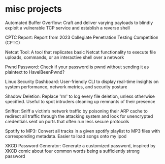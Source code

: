 # misc projects

Automated Buffer Overflow: Craft and deliver varying payloads to blindly exploit a vulnerable TCP service and establish a reverse shell

CPTC Report: Report from 2023 Collegiate Penetration Testing Competition (CPTC)

Netcat Tool: A tool that replicates basic Netcat functionality to execute file uploads, commands, or an interactive shell over a network

Pwnd Password: Check if your password is pwnd without sending it as plaintext to HaveIBeenPwnd?

Linux Security Dashboard: User-friendly CLI to display real-time insights on system performance, network metrics, and security posture 

Shadow Deletion: Replace 'rm' to log every file deletion, unless otherwise specified. Useful to spot intruders cleaning up remnants of their presence

Sniffer: Sniff a victim’s network traffic by poisoning their ARP cache to redirect all traffic through the attacking system and look for unencrypted credentials sent on ports that often run less secure protocols

Spotify to MP3: Convert all tracks in a given spotify playlist to MP3 files with corresponding metadata. Easier to load songs onto my ipod

XKCD Password Generator: Generate a customized password, inspired by XKCD comic about four common words being a sufficiently strong password

